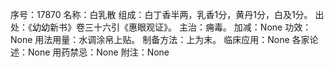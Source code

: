 序号：17870
名称：白乳散
组成：白丁香半两，乳香1分，黄丹1分，白及1分。
出处：《幼幼新书》卷三十六引《惠眼观证》。
主治：痈毒。
加减：None
功效：None
用法用量：水调涂帛上贴。
制备方法：上为末。
临床应用：None
各家论述：None
用药禁忌：None
附注：None
